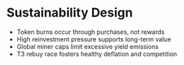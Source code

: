 # Sustainability Design

- Token burns occur through purchases, not rewards
- High reinvestment pressure supports long-term value
- Global miner caps limit excessive yield emissions
- T3 rebuy race fosters healthy deflation and competition
